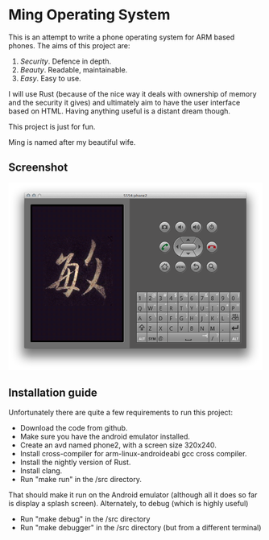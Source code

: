 # Ming Operating System

This is an attempt to write a phone operating system for ARM based
phones. The aims of this project are:

1. *Security*. Defence in depth.
2. *Beauty*. Readable, maintainable.
3. *Easy*. Easy to use.

I will use Rust (because of the nice way it deals with ownership of
memory and the security it gives) and ultimately aim to have the user
interface based on HTML. Having anything useful is a distant dream
though.

This project is just for fun.

Ming is named after my beautiful wife.

## Screenshot

![Screenshot of the splash screen](documentation/screenshot-2014-12-13.png)

## Installation guide

Unfortunately there are quite a few requirements to run this project:

- Download the code from github.
- Make sure you have the android emulator installed.
- Create an avd named phone2, with a screen size 320x240.
- Install cross-compiler for arm-linux-androideabi gcc cross compiler.
- Install the nightly version of Rust.
- Install clang.
- Run "make run" in the /src directory.

That should make it run on the Android emulator (although all it does so far is display a splash screen). Alternately, to debug (which is highly useful)

- Run "make debug" in the /src directory
- Run "make debugger" in the /src directory (but from a different terminal)
